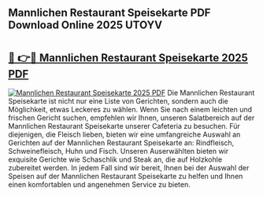 ## Mannlichen Restaurant Speisekarte PDF Download Online 2025 UTOYV

# <h2><a href="http://gc9dm1.nevu.top/?p=Mannlichen+Restaurant+Speisekarte">🔗 👉🔴 Mannlichen Restaurant Speisekarte 2025 PDF</a></h2>

[![Mannlichen Restaurant Speisekarte 2025 PDF](https://i.imgur.com/dBaPXMq.png)](http://gc9dm1.nevu.top/?p=Mannlichen+Restaurant+Speisekarte)
Die Mannlichen Restaurant Speisekarte ist nicht nur eine Liste von Gerichten, sondern auch die Möglichkeit, etwas Leckeres zu wählen. Wenn Sie nach einem leichten und frischen Gericht suchen, empfehlen wir Ihnen, unseren Salatbereich auf der Mannlichen Restaurant Speisekarte unserer Cafeteria zu besuchen. Für diejenigen, die Fleisch lieben, bieten wir eine umfangreiche Auswahl an Gerichten auf der Mannlichen Restaurant Speisekarte an: Rindfleisch, Schweinefleisch, Huhn und Fisch. Unseren Auserwählten bieten wir exquisite Gerichte wie Schaschlik und Steak an, die auf Holzkohle zubereitet werden. In jedem Fall sind wir bereit, Ihnen bei der Auswahl der Speisen auf der Mannlichen Restaurant Speisekarte zu helfen und Ihnen einen komfortablen und angenehmen Service zu bieten.
